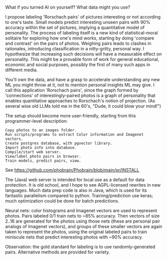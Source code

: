 What if you turned AI on yourself? What data might you use?

I propose labeling 'Rorschach pairs' of pictures interesting or not according to one's taste. Small models predict interesting unseen pairs with 90% accuracy within the set of pictures, implying a quantitative model of personality. The process of labeling itself is a new kind of statistical-moral solitaire for exploring how one's mind works, starting by doing 'compare and contrast' on the pairs of photos. Weighing pairs leads to clashes in rationales, introducing classification in a nitty-gritty, personal way. I hypothesize that increasing such decisions will have a measurable effect on personality. This might be a provable form of work for general educational, economic and social purposes, possibly the first of many such apps in different media.

You'll own the data, and have a grasp to accelerate understanding any new ML you might throw at it, not to mention personal insights ML may give. I call this application 'Rorschach pairs', since the graph formed by 'connections' of interestingly-paired photos is a graph of personality that enables quantitative approaches to Rorschach's notion of projection. (As several wise old LLMs told me in the 60's, "Dude, it could blow your mind!")

The setup should become more user-friendly, starting from this programmer-level description:

    Copy photos to an images folder. 
    Run scripts/programs to extract Color information and Imagenet vectors. 
    Create postgres database, with pgvector library. 
    Import photo info into database. 
    Compile/start web server. 
    View/label photo pairs in browser. 
    Train models, predict pairs, view.

See https://github.com/phobrain/Phobrain/blob/main/pr/INSTALL

The (Java) web server is intended for local use as a default for data protection. It is old school, and I hope to see AGPL-licensed rewrites in new languages. Much data prep code is also in Java, which is used for its fantastic parallelism compared to python. Training/prediction use keras; much optimization could be done for batch predictions.

Neural nets: color histograms and Imagenet vectors are used to represent photos. Pairs labeled 0/1 train nets to ~85% accuracy. Then vectors of size 2..16 are generated for the photos using those nets (these are personal pair analogs of Imagenet vectors), and groups of these smaller vectors are again taken to represent the photos, using the original labeled pairs to train miniscule nets that predict interesting photos with ~90% accuracy.

Observation: the gold standard for labeling is to use randomly-generated pairs. Alternative methods are provided for variety.


